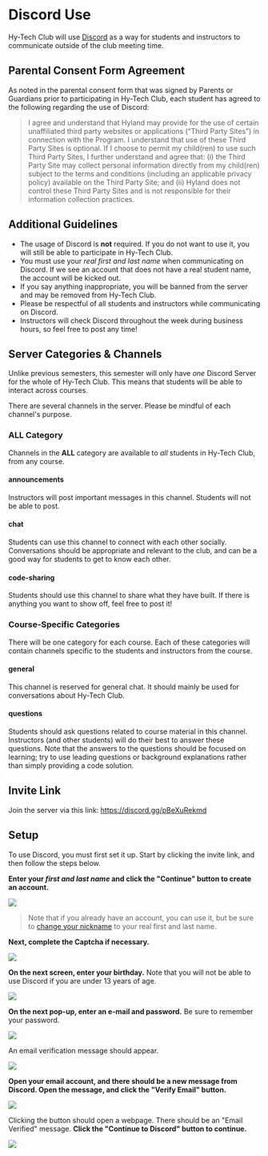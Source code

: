 # Discord Use
Hy-Tech Club will use [Discord](https://discord.com/) as a way for students and instructors to communicate outside of the club meeting time.

## Parental Consent Form Agreement 
As noted in the parental consent form that was signed by Parents or Guardians prior to participating in Hy-Tech Club, each student has agreed to the following regarding the use of Discord: 

>I agree and understand that Hyland may provide for the use of certain unaffiliated third party websites or applications (“Third Party Sites”) in connection with the Program. I understand that use of these Third Party Sites is optional. If I choose to permit my child(ren) to use such Third Party Sites, I further understand and agree that: (i) the Third Party Site may collect personal information directly from my child(ren) subject to the terms and conditions (including an applicable privacy policy) available on the Third Party Site; and (ii) Hyland does not control these Third Party Sites and is not responsible for their information collection practices. 

## Additional Guidelines
- The usage of Discord is **not** required. If you do not want to use it, you will still be able to participate in Hy-Tech Club.
- You must use your _real first and last name_ when communicating on Discord. If we see an account that does not have a real student name, the account will be kicked out.
- If you say anything inappropriate, you will be banned from the server and may be removed from Hy-Tech Club.
- Please be respectful of all students and instructors while communicating on Discord.
- Instructors will check Discord throughout the week during business hours, so feel free to post any time!

## Server Categories & Channels
Unlike previous semesters, this semester will only have _one_ Discord Server for the whole of Hy-Tech Club. This means that students will be able to interact across courses.

There are several channels in the server. Please be mindful of each channel's purpose.

### ALL Category
Channels in the **ALL** category are available to _all_ students in Hy-Tech Club, from any course.

#### announcements
Instructors will post important messages in this channel. Students will not be able to post.

#### chat
Students can use this channel to connect with each other socially. Conversations should be appropriate and relevant to the club, and can be a good way for students to get to know each other.

#### code-sharing
Students should use this channel to share what they have built. If there is anything you want to show off, feel free to post it!

### Course-Specific Categories
There will be one category for each course. Each of these categories will contain channels specific to the students and instructors from the course.

#### general
This channel is reserved for general chat. It should mainly be used for conversations about Hy-Tech Club.

#### questions
Students should ask questions related to course material in this channel. Instructors (and other students) will do their best to answer these questions. Note that the answers to the questions should be focused on learning; try to use leading questions or background explanations rather than simply providing a code solution.

## Invite Link

Join the server via this link: https://discord.gg/pBeXuRekmd

## Setup
To use Discord, you must first set it up. Start by clicking the invite link, and then follow the steps below.

**Enter your _first and last name_ and click the "Continue" button to create an account.**  

![](https://i.imgur.com/psOjLuG.png)

>Note that if you already have an account, you can use it, but be sure to [change your nickname](https://support.discord.com/hc/en-us/articles/219070107-Server-Nicknames) to your real first and last name.

**Next, complete the Captcha if necessary.**

![](https://i.imgur.com/43L8YHd.png)

**On the next screen, enter your birthday.** Note that you will not be able to use Discord if you are under 13 years of age.  

![](https://i.imgur.com/yXs5XFg.png)

**On the next pop-up, enter an e-mail and password.** Be sure to remember your password.

![](https://i.imgur.com/CQvdSTB.png)

An email verification message should appear.  

![](https://i.imgur.com/f908dkS.png)

**Open your email account, and there should be a new message from Discord. Open the message, and click the "Verify Email" button.**  

![](https://i.imgur.com/NjYMHRO.png)

Clicking the button should open a webpage. There should be an "Email Verified" message. **Click the "Continue to Discord" button to continue.**  

![](https://i.imgur.com/BE36s1P.png)